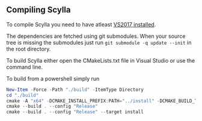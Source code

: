 ## Compiling Scylla
To compile Scylla you need to have atleast [VS2017 installed](https://visualstudio.microsoft.com/downloads/).

The dependencies are fetched using git submodules. When your source tree is missing the submodules just run ```git submodule -q update --init``` in the root directory.

To build Scylla either open the CMakeLists.txt file in Visual Studio or use the command line.

To build from a powershell simply run

```powershell
New-Item -Force -Path "./build" -ItemType Directory
cd "./build"
cmake -A "x64" -DCMAKE_INSTALL_PREFIX:PATH="../install" -DCMAKE_BUILD_TYPE="Release" -DVERSION_TCHAR="0.0.0" -DVERSION_DWORD="00000000" ..
cmake --build . --config "Release"
cmake --build . --config "Release" --target install
```
